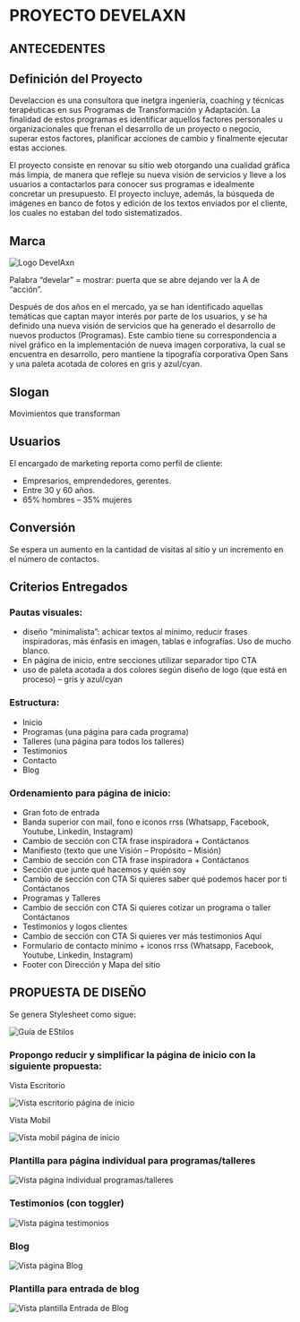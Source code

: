 # PROYECTO DEVELAXN

## ANTECEDENTES

## Definición del Proyecto
Develaccion es una consultora que inetgra ingeniería, coaching y técnicas terapéuticas en sus Programas de Transformación y Adaptación. La finalidad de estos programas es identificar aquellos factores personales u organizacionales que frenan el desarrollo de un proyecto o negocio, superar estos factores, planificar acciones de cambio y finalmente ejecutar estas acciones.

El proyecto consiste en renovar su sitio web otorgando una cualidad gráfica más limpia, de manera que refleje su nueva visión de servicios y lleve a los usuarios a contactarlos para conocer sus programas e idealmente concretar un presupuesto.
El proyecto incluye, además, la búsqueda de imágenes en banco de fotos y edición de los textos enviados por el cliente, los cuales no estaban del todo sistematizados.


## Marca
![Logo DevelAxn](https://github.com/Tania-Gomez/DevelAxn/blob/master/img-maqueta/Logo%20temporal.jpg)

Palabra “develar” = mostrar: puerta que se abre dejando ver la A de “acción”.

Después de dos años en el mercado, ya se han identificado aquellas temáticas que captan mayor interés por parte de los usuarios, y se ha definido una nueva visión de servicios que ha generado el desarrollo de nuevos productos (Programas).
Este cambio tiene su correspondencia a nivel gráfico en la implementación de nueva imagen corporativa, la cual se encuentra en desarrollo, pero mantiene la tipografía corporativa Open Sans y una paleta acotada de colores en gris y azul/cyan.

## Slogan
Movimientos que transforman

## Usuarios
El encargado de marketing reporta como perfil de cliente:
  - Empresarios, emprendedores, gerentes.
  - Entre 30 y 60 años.
  - 65% hombres – 35% mujeres

## Conversión
Se espera un aumento en la cantidad de visitas al sitio y un incremento en el número de contactos.

## Criterios Entregados
  ### Pautas visuales:
  -	diseño “minimalista”: achicar textos al mínimo, reducir frases inspiradoras, más énfasis en imagen, tablas e infografías. Uso de mucho blanco.
  -	En página de inicio, entre secciones utilizar separador tipo CTA
  -	uso de paleta acotada a dos colores según diseño de logo (que está en proceso) – gris y azul/cyan

  ### Estructura:
  -	Inicio
  -	Programas (una página para cada programa)
  -	Talleres (una página para todos los talleres)
  -	Testimonios
  -	Contacto
  -	Blog

### Ordenamiento para página de inicio:
  -	Gran foto de entrada
  -	Banda superior con mail, fono e iconos rrss (Whatsapp, Facebook, Youtube, Linkedin, Instagram)
  -	Cambio de sección con CTA frase inspiradora + Contáctanos
  -	Manifiesto (texto que une Visión – Propósito – Misión)
  -	Cambio de sección con CTA frase inspiradora + Contáctanos
  -	Sección que junte qué hacemos y quién soy 
  -	Cambio de sección con CTA Si quieres saber qué podemos hacer por ti Contáctanos
  -	Programas y Talleres
  -	Cambio de sección con CTA Si quieres cotizar un programa o taller Contáctanos
  -	Testimonios y logos clientes
  -	Cambio de sección con CTA Si quieres ver más testimonios Aquí
  -	Formulario de contacto mínimo + iconos rrss (Whatsapp, Facebook, Youtube, Linkedin, Instagram)
  -	Footer con Dirección y Mapa del sitio

## PROPUESTA DE DISEÑO
Se genera Stylesheet como sigue:

![Guía de EStilos](https://github.com/Tania-Gomez/DevelAxn/blob/master/Styleguide_Develaccion.jpg)

### Propongo reducir y simplificar la página de inicio con la siguiente propuesta:
Vista Escritorio

![Vista escritorio página de inicio](https://github.com/Tania-Gomez/DevelAxn/blob/master/img-maqueta/inicio.jpg)

Vista Mobil

![Vista mobil página de inicio](https://github.com/Tania-Gomez/DevelAxn/blob/master/img-maqueta/phone-size.jpg)

### Plantilla para página individual para programas/talleres
![Vista página individual programas/talleres](https://github.com/Tania-Gomez/DevelAxn/blob/master/img-maqueta/Programas.jpg)

### Testimonios (con toggler)
![Vista página testimonios](hhttps://github.com/Tania-Gomez/DevelAxn/blob/master/img-maqueta/Testimonios.jpg)

### Blog
![Vista página Blog](https://github.com/Tania-Gomez/DevelAxn/blob/master/img-maqueta/Blog.jpg)

### Plantilla para entrada de blog
![Vista plantilla Entrada de Blog](https://github.com/Tania-Gomez/DevelAxn/blob/master/img-maqueta/Blog-detalle.jpg)

